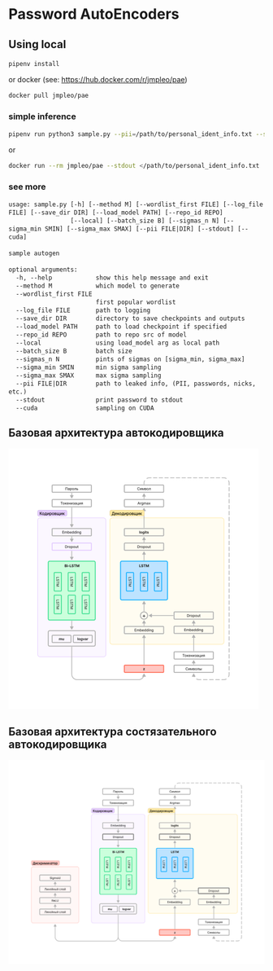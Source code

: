 # Password AutoEncoders


## Using local

```bash
pipenv install
```
or docker (see: https://hub.docker.com/r/jmpleo/pae)

```bash
docker pull jmpleo/pae
```

### simple inference

```bash
pipenv run python3 sample.py --pii=/path/to/personal_ident_info.txt --stdout
```

or

```bash
docker run --rm jmpleo/pae --stdout </path/to/personal_ident_info.txt
```

### see more

```
usage: sample.py [-h] [--method M] [--wordlist_first FILE] [--log_file FILE] [--save_dir DIR] [--load_model PATH] [--repo_id REPO]
                 [--local] [--batch_size B] [--sigmas_n N] [--sigma_min SMIN] [--sigma_max SMAX] [--pii FILE|DIR] [--stdout] [--cuda]

sample autogen

optional arguments:
  -h, --help            show this help message and exit
  --method M            which model to generate
  --wordlist_first FILE
                        first popular wordlist
  --log_file FILE       path to logging
  --save_dir DIR        directory to save checkpoints and outputs
  --load_model PATH     path to load checkpoint if specified
  --repo_id REPO        path to repo src of model
  --local               using load_model arg as local path
  --batch_size B        batch size
  --sigmas_n N          pints of sigmas on [sigma_min, sigma_max]
  --sigma_min SMIN      min sigma sampling
  --sigma_max SMAX      max sigma sampling
  --pii FILE|DIR        path to leaked info, (PII, passwords, nicks, etc.)
  --stdout              print password to stdout
  --cuda                sampling on CUDA
```

## Базовая архитектура автокодировщика

<img src="img/ae.png" alt="ae" style="zoom:50%;" />





## Базовая архитектура состязательного автокодировщика

<img src="img/aae.png" alt="ae" style="zoom:50%;" />
